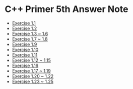 C++ Primer 5th Answer Note
=======

- [Exercise 1.1](/Cpp-Primer/ex1.1)
- [Exercise 1.2](/Cpp-Primer/ex1.2)
- [Exercise 1.3 ~ 1.6](/Cpp-Primer/ex1.3_1.6)
- [Exercise 1.7 ~ 1.8](/Cpp-Primer/ex1.7_1.8)
- [Exercise 1.9](https://github.com/pezy/Cpp-Primer/blob/master/ex1_9.cpp)
- [Exercise 1.10](https://github.com/pezy/Cpp-Primer/blob/master/ex1_10.cpp)
- [Exercise 1.11](https://github.com/pezy/Cpp-Primer/blob/master/ex1_11.cpp)
- [Exercise 1.12 ~ 1.15](/Cpp-Primer/ex1.12_1.15)
- [Exercise 1.16](/Cpp-Primer/ex1.16)
- [Exercise 1.17 ~ 1.19](/Cpp-Primer/ex1.17_1.19)
- [Exercise 1.20 ~ 1.22](/Cpp-Primer/ex1.20_1.22)
- [Exercise 1.23 ~ 1.25](/Cpp-Primer/ex1.23_1.25)
